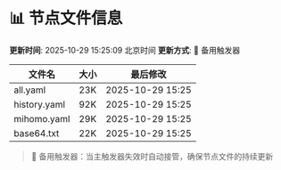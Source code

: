# 📊 节点文件信息

**更新时间**: 2025-10-29 15:25:09 北京时间
**更新方式**: 🔄 备用触发器

| 文件名 | 大小 | 最后修改 |
|--------|------|----------|
| all.yaml | 23K | 2025-10-29 15:25 |
| history.yaml | 92K | 2025-10-29 15:25 |
| mihomo.yaml | 29K | 2025-10-29 15:25 |
| base64.txt | 22K | 2025-10-29 15:25 |

> 🔄 备用触发器：当主触发器失效时自动接管，确保节点文件的持续更新
